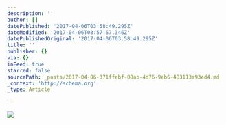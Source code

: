 ```yaml
---
description: ''
author: []
datePublished: '2017-04-06T03:58:49.295Z'
dateModified: '2017-04-06T03:57:57.346Z'
datePublishedOriginal: '2017-04-06T03:58:49.295Z'
title: ''
publisher: {}
via: {}
inFeed: true
starred: false
sourcePath: _posts/2017-04-06-371ffebf-08ab-4d76-9eb6-483113a93ed4.md
_context: 'http://schema.org'
_type: Article

---
```

![](https://the-grid-user-content.s3-us-west-2.amazonaws.com/89c3e682-7a73-486f-a013-3f257cf5c13d.png)
